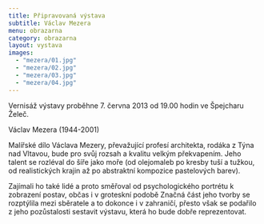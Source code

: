 ```yaml
---
title: Připravovaná výstava
subtitle: Václav Mezera
menu: obrazarna
category: obrazarna
layout: vystava
images:
  - "mezera/01.jpg"
  - "mezera/02.jpg"
  - "mezera/03.jpg"
  - "mezera/04.jpg"
---
```

Vernisáž výstavy proběhne 7. června 2013 od 19.00 hodin ve Špejcharu Želeč.

Václav Mezera (1944-2001)
	
Malířské dílo Václava Mezery, převažující profesí architekta, rodáka z Týna nad Vltavou, bude pro svůj rozsah a kvalitu velkým překvapením. Jeho talent se rozléval do šíře jako moře (od olejomaleb po kresby tuší a tužkou, od realistických krajin až po abstraktní kompozice pastelových barev).

Zajímali ho také lidé a proto směřoval od psychologického portrétu k zobrazení postav, občas i v groteskní podobě Značná část jeho tvorby se rozptýlila mezi sběratele a to dokonce i v zahraničí, přesto však se podařilo z jeho pozůstalosti sestavit výstavu, která ho bude dobře reprezentovat.

